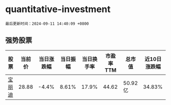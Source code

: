 # quantitative-investment

`最后更新时间：2024-09-11 14:40:09 +0800`

## 强势股票

|股票|当前价|当日涨跌幅|当日振幅|当日换手率|市盈率TTM|总市值|近10日涨跌幅|
|----|----|----|----|----|----|----|----|
|[宝丽迪](https://xueqiu.com/S/SZ300905)|28.88|-4.4%|8.61%|17.9%|44.62|50.92亿|34.83%|
